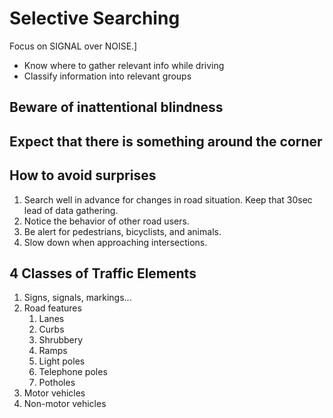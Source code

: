 # Selective Searching


Focus on SIGNAL over NOISE.]
* Know where to gather relevant info while driving
* Classify information into relevant groups

## Beware of inattentional blindness

## Expect that there is something around the corner

## How to avoid surprises
1. Search well in advance for changes in road situation. Keep that 30sec lead of data gathering.
2. Notice the behavior of other road users.
3. Be alert for pedestrians, bicyclists, and animals.
4. Slow down when approaching intersections.

## 4 Classes of Traffic Elements
1. Signs, signals, markings...
2. Road features
    1. Lanes
    2. Curbs
    3. Shrubbery
    4. Ramps
    5. Light poles
    6. Telephone poles
    7. Potholes
3. Motor vehicles
4. Non-motor vehicles

